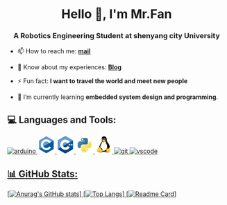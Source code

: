 <h1 align="center">Hello 👋, I'm Mr.Fan</h1>
<h3 align="center">A Robotics Engineering Student at shenyang city University</h3>

- 📫 How to reach me: **[mail](mailto:1738874436@qq.com)**

- 📄 Know about my experiences: **[Blog](https://codefan007.bgci.xyz/)**

- ⚡ Fun fact: **I want to travel the world and meet new people**

- 🌱 I’m currently learning **embedded system design and programming**.
<!-- - 📄 Know about my experiences: [Resume]([https://codefan007.bgci.xyz/]) -->
## 💻 Languages and Tools:
<div align="left">
<p align="left"> <a href="https://www.arduino.cc/" target="_blank" rel="noreferrer"> <img src="https://cdn.worldvectorlogo.com/logos/arduino-1.svg" alt="arduino" width="40" height="40"/> </a> <a href="https://www.cprogramming.com/" target="_blank" rel="noreferrer"> <img src="https://raw.githubusercontent.com/devicons/devicon/master/icons/c/c-original.svg" alt="c" width="40" height="40"/> </a> <a href="https://www.w3schools.com/cpp/" target="_blank" rel="noreferrer"> <img src="https://raw.githubusercontent.com/devicons/devicon/master/icons/cplusplus/cplusplus-original.svg" alt="cplusplus" width="40" height="40"/> </a> <a href="https://www.python.org" target="_blank" rel="noreferrer"> <img src="https://raw.githubusercontent.com/devicons/devicon/master/icons/python/python-original.svg" alt="python" width="40" height="40"/> </a>  </a> <a href="https://www.linux.org/" target="_blank" rel="noreferrer"><img src="https://raw.githubusercontent.com/devicons/devicon/master/icons/linux/linux-original.svg" alt="linux" width="40" height="40"/> </a> <a href="https://www.git-scm.com/" target="_blank" rel="noreferrer"> <img src="https://cdn.jsdelivr.net/gh/devicons/devicon/icons/git/git-original.svg" alt="git" width="40" height="40"/> </a> <a href="https://www.vscode.com/" target="_blank" rel="noreferrer"> <img src="https://cdn.worldvectorlogo.com/logos/visual-studio-code-1.svg" alt="vscode" width="40" height="40"/>
</p>

<!-- <h3 align="left">Connect with me:</h3>
<p align="left">
  <!-- WeChat -->
  <!-- <a href="https://weixin.qq.com/" target="blank">
    <img align="center" src="https://example.com/path/to/wechat-icon.png" alt="YourWeChatName" height="30" width="40" />
  </a>
  <!-- Twitter -->
  <!-- <a href="https://twitter.com/your_twitter_handle" target="blank">
    <img align="center" src="https://raw.githubusercontent.com/rahuldkjain/github-profile-readme-generator/master/src/images/icons/Social/twitter.svg" alt="your_twitter_handle" height="30" width="40" />
  </a>
</p> --> 

## 📊 GitHub Stats:
[![Anurag's GitHub stats](https://github-readme-stats.vercel.app/api?username=Code-Fan007&show_icons=true&theme=gruvbox&count_private=true&locale=en)]
[![Top Langs](https://github-readme-stats.vercel.app/api/top-langs/?username=Code-Fan007&theme=gruvbox&hide=javascrip,html,css&locale=en)]
[![Readme Card](https://github-readme-stats.vercel.app/api/pin/?username=Code-Fan007&repo=workspace&theme=gruvbox&locale=en)]

<!-- <div align="left">
<a href="https://github.com/anuraghazra/github-readme-stats"><img align="center" src="https://github-readme-stats.vercel.app/api?username=Code-Fan007&show_icons=true&include_all_commits=true&theme=buefy&hide_border=true" alt="Code-Fan007's github stats" /></a> | <a href="https://github.com/anuraghazra/github-readme-stats"><img align="center" src="https://github-readme-stats.vercel.app/api/top-langs/?username=Code-Fan007&layout=compact&theme=buefy&hide_border=true" /></a> 
</div> -->